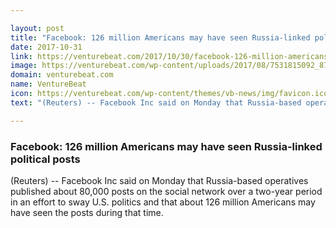 ```yaml
---

layout: post
title: "Facebook: 126 million Americans may have seen Russia-linked political posts"
date: 2017-10-31
link: https://venturebeat.com/2017/10/30/facebook-126-million-americans-may-have-seen-russia-linked-political-posts/
image: https://venturebeat.com/wp-content/uploads/2017/08/7531815092_87482acddd_k.jpg?fit=780%2C520&strip=all
domain: venturebeat.com
name: VentureBeat
icon: https://venturebeat.com/wp-content/themes/vb-news/img/favicon.ico
text: "(Reuters) -- Facebook Inc said on Monday that Russia-based operatives published about 80,000 posts on the social network over a two-year period in an effort to sway U.S. politics and that about 126 million Americans may have seen the posts during that time."

---
```


### Facebook: 126 million Americans may have seen Russia-linked political posts

(Reuters) -- Facebook Inc said on Monday that Russia-based operatives published about 80,000 posts on the social network over a two-year period in an effort to sway U.S. politics and that about 126 million Americans may have seen the posts during that time.